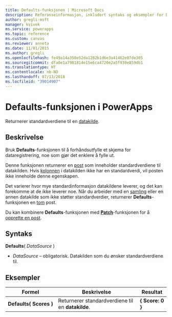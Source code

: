 ```yaml
---
title: Defaults-funksjonen | Microsoft Docs
description: Referanseinformasjon, inkludert syntaks og eksempler for Defaults-funksjonen i PowerApps
author: gregli-msft
manager: kvivek
ms.service: powerapps
ms.topic: reference
ms.custom: canvas
ms.reviewer: anneta
ms.date: 11/01/2015
ms.author: gregli
ms.openlocfilehash: fe49a14a350e52da1282b1d6e3a41462e87de305
ms.sourcegitcommit: dfa0e1a7981814e15e6ca4720e2a5f930e859db1
ms.translationtype: HT
ms.contentlocale: nb-NO
ms.lasthandoff: 07/13/2018
ms.locfileid: "39014907"
---
```

# <a name="defaults-function-in-powerapps"></a>Defaults-funksjonen i PowerApps
Returnerer standardverdiene til en [datakilde](../working-with-data-sources.md).  

## <a name="description"></a>Beskrivelse
Bruk **Defaults**-funksjonen til å forhåndsutfylle et skjema for dataregistrering, noe som gjør det enklere å fylle ut.

Denne funksjonen returnerer en [post](../working-with-tables.md#records) som inneholder standardverdiene til datakilden.  Hvis [kolonnen](../working-with-tables.md#columns) i datakilden ikke har en standardverdi, vil posten ikke inneholde denne egenskapen.

Det varierer hvor mye standardinformasjon datakildene leverer, og det kan forekomme at de ikke leverer noe.  Når du arbeider med en [samling](../working-with-data-sources.md#collections) eller en annen datakilde som ikke støtter standardverdier, returnerer **Defaults**-funksjonen en [tom](function-isblank-isempty.md) post.

Du kan kombinere **Defaults**-funksjonen med **[Patch](function-patch.md)**-funksjonen for å [opprette en post](../working-with-data-sources.md).

## <a name="syntax"></a>Syntaks
**Defaults**( *DataSource* )

* *DataSource* – obligatorisk. Datakilden som du ønsker standardverdiene til.

## <a name="examples"></a>Eksempler

| Formel | Beskrivelse | Resultat |
| --- | --- | --- |
| **Defaults(&nbsp;Scores&nbsp;)** |Returnerer standardverdiene til en **datakilde**. |**{ Score: 0 }** |

